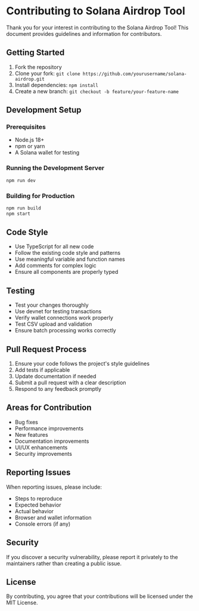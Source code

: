 # Contributing to Solana Airdrop Tool

Thank you for your interest in contributing to the Solana Airdrop Tool! This document provides guidelines and information for contributors.

## Getting Started

1. Fork the repository
2. Clone your fork: `git clone https://github.com/yourusername/solana-airdrop.git`
3. Install dependencies: `npm install`
4. Create a new branch: `git checkout -b feature/your-feature-name`

## Development Setup

### Prerequisites

- Node.js 18+
- npm or yarn
- A Solana wallet for testing

### Running the Development Server

```bash
npm run dev
```

### Building for Production

```bash
npm run build
npm start
```

## Code Style

- Use TypeScript for all new code
- Follow the existing code style and patterns
- Use meaningful variable and function names
- Add comments for complex logic
- Ensure all components are properly typed

## Testing

- Test your changes thoroughly
- Use devnet for testing transactions
- Verify wallet connections work properly
- Test CSV upload and validation
- Ensure batch processing works correctly

## Pull Request Process

1. Ensure your code follows the project's style guidelines
2. Add tests if applicable
3. Update documentation if needed
4. Submit a pull request with a clear description
5. Respond to any feedback promptly

## Areas for Contribution

- Bug fixes
- Performance improvements
- New features
- Documentation improvements
- UI/UX enhancements
- Security improvements

## Reporting Issues

When reporting issues, please include:

- Steps to reproduce
- Expected behavior
- Actual behavior
- Browser and wallet information
- Console errors (if any)

## Security

If you discover a security vulnerability, please report it privately to the maintainers rather than creating a public issue.

## License

By contributing, you agree that your contributions will be licensed under the MIT License.
